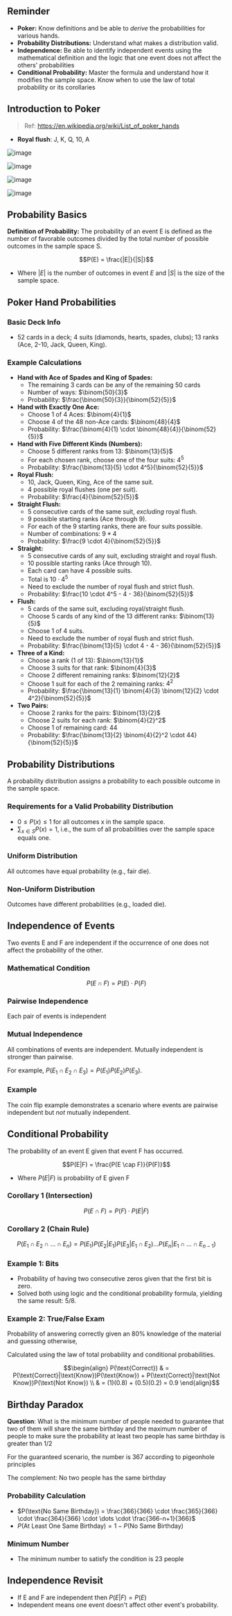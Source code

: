 ## Reminder

- **Poker:** Know definitions and be able to *derive* the probabilities for various hands.
- **Probability Distributions:** Understand what makes a distribution valid.
- **Independence:** Be able to identify independent events using the mathematical definition and the logic that one event does not affect the others' probabilities
- **Conditional Probability:** Master the formula and understand how it modifies the sample space. Know when to use the law of total probability or its corollaries

## Introduction to Poker

> Ref: https://en.wikipedia.org/wiki/List_of_poker_hands

- **Royal flush**: J, K, Q, 10, A

![image](https://obsidian-img-studies.tsun1031.xyz/2024/10/07/135367bc02b52076afbc6a813c592faf30fbda1124395afbb69dd2d87a5950e5.png)

![image](https://obsidian-img-studies.tsun1031.xyz/2024/10/07/deb55bf8e212db270dfd7d762e969de7300e6941fe99ce9d75b3b513dd2c6ade.png)

![image](https://obsidian-img-studies.tsun1031.xyz/2024/10/07/796b8a2cb1741448b9707aa9b2f5fff419485d950c25f1504d8a03cf6b32bd60.png)

![image](https://obsidian-img-studies.tsun1031.xyz/2024/10/07/914087bc890984b2135c78d67dfdf65c0887392b0c5eae7aee196fc9275a5e19.png)

## Probability Basics

**Definition of Probability:** The probability of an event E is defined as the number of favorable outcomes divided by the total number of possible outcomes in the sample space S.

$$P(E) = \frac{|E|}{|S|}$$

- Where $|E|$ is the number of outcomes in event $E$ and $|S|$ is the size of the sample space.

## Poker Hand Probabilities

### Basic Deck Info

- 52 cards in a deck; 4 suits (diamonds, hearts, spades, clubs); 13 ranks (Ace, 2-10, Jack, Queen, King).

### Example Calculations

- **Hand with Ace of Spades and King of Spades:**
	- The remaining 3 cards can be any of the remaining 50 cards
	- Number of ways: $\binom{50}{3}$
	- Probability: $\frac{\binom{50}{3}}{\binom{52}{5}}$
- **Hand with Exactly One Ace:**
	- Choose 1 of 4 Aces: $\binom{4}{1}$
	- Choose 4 of the 48 non-Ace cards: $\binom{48}{4}$
	- Probability: $\frac{\binom{4}{1} \cdot \binom{48}{4}}{\binom{52}{5}}$
- **Hand with Five Different Kinds (Numbers):**
	- Choose 5 different ranks from 13: $\binom{13}{5}$
	- For each chosen rank, choose one of the four suits: $4^5$
	- Probability: $\frac{\binom{13}{5} \cdot 4^5}{\binom{52}{5}}$
- **Royal Flush:**
	- 10, Jack, Queen, King, Ace of the same suit.
	- 4 possible royal flushes (one per suit).
	- Probability: $\frac{4}{\binom{52}{5}}$
- **Straight Flush:**
	- 5 consecutive cards of the same suit, *excluding* royal flush.
	- 9 possible starting ranks (Ace through 9).
	- For each of the 9 starting ranks, there are four suits possible.
	- Number of combinations: $9 * 4$
	 - Probability: $\frac{9 \cdot 4}{\binom{52}{5}}$
- **Straight:**
	- 5 consecutive cards of any suit, excluding straight and royal flush.
	- 10 possible starting ranks (Ace through 10).
	- Each card can have 4 possible suits.
	- Total is $10 \cdot 4^5$
	- Need to exclude the number of royal flush and strict flush.
	- Probability: $\frac{10 \cdot 4^5 - 4 - 36}{\binom{52}{5}}$
- **Flush:**
	- 5 cards of the same suit, excluding royal/straight flush.
	- Choose 5 cards of any kind of the 13 different ranks: $\binom{13}{5}$
	- Choose 1 of 4 suits.
	- Need to exclude the number of royal flush and strict flush.
	- Probability: $\frac{\binom{13}{5} \cdot 4 - 4 - 36}{\binom{52}{5}}$
- **Three of a Kind:**
	- Choose a rank (1 of 13): $\binom{13}{1}$
	- Choose 3 suits for that rank: $\binom{4}{3}$
	- Choose 2 different remaining ranks: $\binom{12}{2}$
	- Choose 1 suit for each of the 2 remaining ranks: $4^2$
	- Probability: $\frac{\binom{13}{1} \binom{4}{3} \binom{12}{2} \cdot 4^2}{\binom{52}{5}}$
- **Two Pairs:**
	- Choose 2 ranks for the pairs: $\binom{13}{2}$
	- Choose 2 suits for each rank: $\binom{4}{2}^2$
	- Choose 1 of remaining card: $44$
	- Probability: $\frac{\binom{13}{2} \binom{4}{2}^2 \cdot 44}{\binom{52}{5}}$

## Probability Distributions

A probability distribution assigns a probability to each possible outcome in the sample space.

### Requirements for a Valid Probability Distribution

- $0 \leq P(x) \leq 1$ for all outcomes x in the sample space.
- $\sum_{x \in S} P(x) = 1$, i.e., the sum of all probabilities over the sample space equals one.

### Uniform Distribution

All outcomes have equal probability (e.g., fair die).

### Non-Uniform Distribution

Outcomes have different probabilities (e.g., loaded die).

## Independence of Events

Two events E and F are independent if the occurrence of one does not affect the probability of the other.

### Mathematical Condition

$$P(E \cap F) = P(E) \cdot P(F)$$

### Pairwise Independence

Each pair of events is independent

### Mutual Independence

All combinations of events are independent. Mutually independent is stronger than pairwise.

For example, $P(E_1 \cap E_2 \cap E_3) = P(E_1)P(E_2)P(E_3)$.

### Example

The coin flip example demonstrates a scenario where events are pairwise independent but *not* mutually independent.

## Conditional Probability

The probability of an event E given that event F has occurred.

$$P(E|F) = \frac{P(E \cap F)}{P(F)}$$

- Where $P(E|F)$ is probability of E given F

### Corollary 1 (Intersection)

$$P(E \cap F) = P(F) \cdot P(E|F)$$

### Corollary 2 (Chain Rule)

$$P(E_1 \cap E_2 \cap \dots \cap E_n) = P(E_1)P(E_2 | E_1) P(E_3 | E_1 \cap E_2) … P(E_n | E_1 \cap … \cap E_{n-1})$$

### Example 1: Bits

- Probability of having two consecutive zeros given that the first bit is zero.
- Solved both using logic and the conditional probability formula, yielding the same result: 5/8.

### Example 2: True/False Exam

Probability of answering correctly given an 80% knowledge of the material and guessing otherwise,

Calculated using the law of total probability and conditional probabilities.

$$\begin{align}
P(\text{Correct})  & = P(\text{Correct}|\text{Know})P(\text{Know}) + P(\text{Correct}|\text{Not Know})P(\text{Not Know})  \\
 & = (1)(0.8) + (0.5)(0.2) = 0.9
\end{align}$$


## Birthday Paradox

**Question**: What is the minimum number of people needed to guarantee that two of them will share the same birthday and the maximum number of people to make sure the probability at least two people has same birthday is greater than 1/2

For the guaranteed scenario, the number is 367 according to pigeonhole principles

The complement: No two people has the same birthday

### Probability Calculation

- $P(\text{No Same Birthday}) = \frac{366}{366} \cdot \frac{365}{366} \cdot \frac{364}{366} \cdot \dots \cdot \frac{366-n+1}{366}$
- $P(\text{At Least One Same Birthday}) = 1 - P(\text{No Same Birthday})$

### Minimum Number

- The minimum number to satisfy the condition is 23 people

## Independence Revisit

- If E and F are independent then $P(E|F) = P(E)$
- Independent means one event doesn't affect other event's probability.
